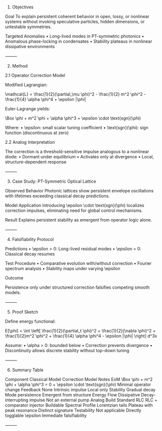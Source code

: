 1. Objectives

Goal
To explain persistent coherent behavior in open, lossy, or nonlinear systems without invoking speculative particles, hidden dimensions, or untestable symmetries.

Targeted Anomalies
	•	Long-lived modes in PT-symmetric photonics
	•	Anomalous phase-locking in condensates
	•	Stability plateaus in nonlinear dissipative environments

⸻

2. Method

2.1 Operator Correction Model

Modified Lagrangian:

\mathcal{L} = \frac{1}{2}(\partial_\mu \phi)^2 - \frac{1}{2} m^2 \phi^2 - \frac{1}{4} \alpha \phi^4 + \epsilon |\phi|

Euler-Lagrange yields:

\Box \phi + m^2 \phi + \alpha \phi^3 = \epsilon \cdot \text{sgn}(\phi)

Where:
	•	\epsilon: small scalar tuning coefficient
	•	\text{sgn}(\phi): sign function (discontinuous at zero)

2.2 Analog Interpretation

The correction is a threshold-sensitive impulse analogous to a nonlinear diode:
	•	Dormant under equilibrium
	•	Activates only at divergence
	•	Local, structure-dependent response

⸻

3. Case Study: PT-Symmetric Optical Lattice

Observed Behavior
Photonic lattices show persistent envelope oscillations with lifetimes exceeding classical decay predictions.

Model Application
Introducing \epsilon \cdot \text{sgn}(\phi) localizes correction impulses, eliminating need for global control mechanisms.

Result
Explains persistent stability as emergent from operator logic alone.

⸻

4. Falsifiability Protocol

Predictions
	•	\epsilon > 0: Long-lived residual modes
	•	\epsilon = 0: Classical decay resumes

Test Procedure
	•	Comparative evolution with/without correction
	•	Fourier spectrum analysis
	•	Stability maps under varying \epsilon

Outcome

Persistence only under structured correction falsifies competing smooth models.

⸻

5. Proof Sketch

Define energy functional:

E[\phi] = \int \left[ \frac{1}{2}(\partial_t \phi)^2 + \frac{1}{2}(\nabla \phi)^2 + \frac{1}{2}m^2 \phi^2 + \frac{1}{4} \alpha \phi^4 - \epsilon |\phi| \right] d^3x

Assume:
	•	\alpha > 0: bounded below
	•	Correction prevents divergence
	•	Discontinuity allows discrete stability without top-down tuning

⸻

6. Summary Table

Component	Classical Model	Correction Model	Notes
EoM	\Box \phi + m^2 \phi + \alpha \phi^3 = 0	+ \epsilon \cdot \text{sgn}(\phi)	Minimal operator change
Feedback	None	Intrinsic impulse	Local only
Stability	Gradual decay	Mode persistence	Emergent from structure
Energy Flow	Dissipative	Decay-interrupting impulse	Not an external pump
Analog Build	Standard RLC	RLC + comparator injector	Buildable
Spectral Profile	Lorentzian tails	Plateau with peak resonance	Distinct signature
Testability	Not applicable	Directly togglable \epsilon	Immediate falsifiability


⸻

